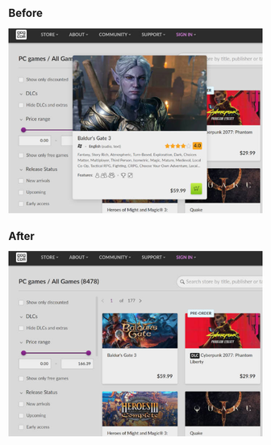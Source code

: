 ## Before
![before image showing the visible pop-up](gog-mouseover-before.jpg)

## After
![after image with no pop-up](gog-mouseover-after.jpg)
